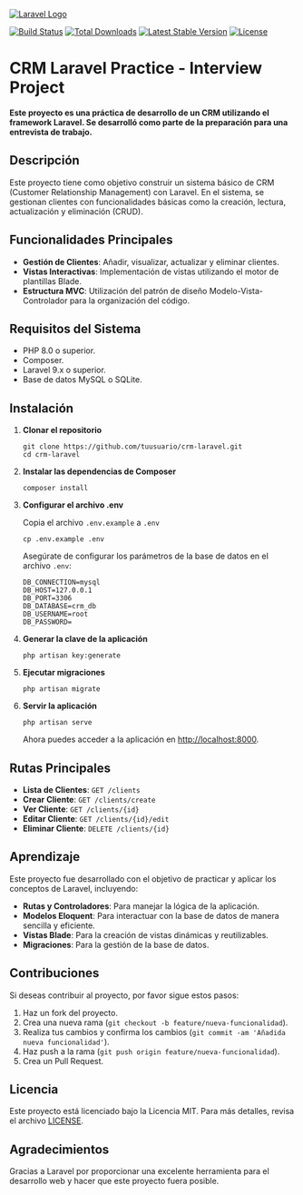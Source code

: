 [![Laravel Logo](https://raw.githubusercontent.com/laravel/art/master/logo-lockup/5%20SVG/2%20CMYK/1%20Full%20Color/laravel-logolockup-cmyk-red.svg)](https://laravel.com)

[![Build Status](https://github.com/laravel/framework/workflows/tests/badge.svg)](https://github.com/laravel/framework/actions) [![Total Downloads](https://img.shields.io/packagist/dt/laravel/framework)](https://packagist.org/packages/laravel/framework) [![Latest Stable Version](https://img.shields.io/packagist/v/laravel/framework)](https://packagist.org/packages/laravel/framework) [![License](https://img.shields.io/packagist/l/laravel/framework)](https://packagist.org/packages/laravel/framework)

# CRM Laravel Practice - Interview Project

**Este proyecto es una práctica de desarrollo de un CRM utilizando el framework Laravel. Se desarrolló como parte de la preparación para una entrevista de trabajo.**

## Descripción

Este proyecto tiene como objetivo construir un sistema básico de CRM (Customer Relationship Management) con Laravel. En el sistema, se gestionan clientes con funcionalidades básicas como la creación, lectura, actualización y eliminación (CRUD).

## Funcionalidades Principales

*   **Gestión de Clientes**: Añadir, visualizar, actualizar y eliminar clientes.
*   **Vistas Interactivas**: Implementación de vistas utilizando el motor de plantillas Blade.
*   **Estructura MVC**: Utilización del patrón de diseño Modelo-Vista-Controlador para la organización del código.

## Requisitos del Sistema

*   PHP 8.0 o superior.
*   Composer.
*   Laravel 9.x o superior.
*   Base de datos MySQL o SQLite.

## Instalación

1.  **Clonar el repositorio**
    
    ```
    git clone https://github.com/tuusuario/crm-laravel.git
    cd crm-laravel
    ```
    
2.  **Instalar las dependencias de Composer**
    
    ```
    composer install
    ```
    
3.  **Configurar el archivo .env**
    
    Copia el archivo `.env.example` a `.env`
    
    ```
    cp .env.example .env
    ```
    
    Asegúrate de configurar los parámetros de la base de datos en el archivo `.env`:
    
    ```
    DB_CONNECTION=mysql
    DB_HOST=127.0.0.1
    DB_PORT=3306
    DB_DATABASE=crm_db
    DB_USERNAME=root
    DB_PASSWORD=
    ```
    
4.  **Generar la clave de la aplicación**
    
    ```
    php artisan key:generate
    ```
    
5.  **Ejecutar migraciones**
    
    ```
    php artisan migrate
    ```
    
6.  **Servir la aplicación**
    
    ```
    php artisan serve
    ```
    
    Ahora puedes acceder a la aplicación en [http://localhost:8000](http://localhost:8000).
    

## Rutas Principales

*   **Lista de Clientes**: `GET /clients`
*   **Crear Cliente**: `GET /clients/create`
*   **Ver Cliente**: `GET /clients/{id}`
*   **Editar Cliente**: `GET /clients/{id}/edit`
*   **Eliminar Cliente**: `DELETE /clients/{id}`

## Aprendizaje

Este proyecto fue desarrollado con el objetivo de practicar y aplicar los conceptos de Laravel, incluyendo:

*   **Rutas y Controladores**: Para manejar la lógica de la aplicación.
*   **Modelos Eloquent**: Para interactuar con la base de datos de manera sencilla y eficiente.
*   **Vistas Blade**: Para la creación de vistas dinámicas y reutilizables.
*   **Migraciones**: Para la gestión de la base de datos.

## Contribuciones

Si deseas contribuir al proyecto, por favor sigue estos pasos:

1.  Haz un fork del proyecto.
2.  Crea una nueva rama (`git checkout -b feature/nueva-funcionalidad`).
3.  Realiza tus cambios y confirma los cambios (`git commit -am 'Añadida nueva funcionalidad'`).
4.  Haz push a la rama (`git push origin feature/nueva-funcionalidad`).
5.  Crea un Pull Request.

## Licencia

Este proyecto está licenciado bajo la Licencia MIT. Para más detalles, revisa el archivo [LICENSE](LICENSE).

## Agradecimientos

Gracias a Laravel por proporcionar una excelente herramienta para el desarrollo web y hacer que este proyecto fuera posible.
